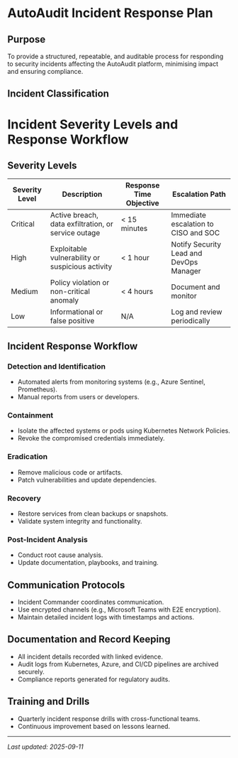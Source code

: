 # AutoAudit Incident Response Plan

## Purpose

To provide a structured, repeatable, and auditable process for responding to security incidents affecting the AutoAudit platform, minimising impact and ensuring compliance.

## Incident Classification

# Incident Severity Levels and Response Workflow

## Severity Levels

| Severity Level | Description                                   | Response Time Objective | Escalation Path                      |
|----------------|-----------------------------------------------|------------------------|------------------------------------|
| Critical       | Active breach, data exfiltration, or service outage | < 15 minutes           | Immediate escalation to CISO and SOC |
| High           | Exploitable vulnerability or suspicious activity | < 1 hour               | Notify Security Lead and DevOps Manager |
| Medium         | Policy violation or non-critical anomaly       | < 4 hours              | Document and monitor               |
| Low            | Informational or false positive                  | N/A                    | Log and review periodically       |

## Incident Response Workflow

### Detection and Identification

- Automated alerts from monitoring systems (e.g., Azure Sentinel, Prometheus).
- Manual reports from users or developers.

### Containment

- Isolate the affected systems or pods using Kubernetes Network Policies.
- Revoke the compromised credentials immediately.

### Eradication

- Remove malicious code or artifacts.
- Patch vulnerabilities and update dependencies.

### Recovery

- Restore services from clean backups or snapshots.
- Validate system integrity and functionality.

### Post-Incident Analysis

- Conduct root cause analysis.
- Update documentation, playbooks, and training.

## Communication Protocols

- Incident Commander coordinates communication.
- Use encrypted channels (e.g., Microsoft Teams with E2E encryption).
- Maintain detailed incident logs with timestamps and actions.

## Documentation and Record Keeping

- All incident details recorded with linked evidence.
- Audit logs from Kubernetes, Azure, and CI/CD pipelines are archived securely.
- Compliance reports generated for regulatory audits.

## Training and Drills

- Quarterly incident response drills with cross-functional teams.
- Continuous improvement based on lessons learned.

---

_Last updated: 2025-09-11_
```
